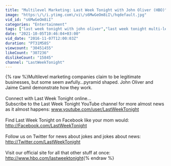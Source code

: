 ```yaml
---
title: "Multilevel Marketing: Last Week Tonight with John Oliver (HBO)"
image: "https:\/\/i.ytimg.com\/vi\/s6MwGeOm8iI\/hqdefault.jpg"
vid_id: "s6MwGeOm8iI"
categories: "Entertainment"
tags: ["last week tonight with john oliver","last week tonight multi-level marketing","pyramid schemes"]
date: "2021-10-05T10:46:04+03:00"
vid_date: "2016-11-07T12:00:03Z"
duration: "PT31M58S"
viewcount: "30451455"
likeCount: "307236"
dislikeCount: "15845"
channel: "LastWeekTonight"
---
```

{% raw %}Multilevel marketing companies claim to be legitimate businesses, but some seem awfully…pyramid shaped. John Oliver and Jaime Camil demonstrate how they work. <br /><br />Connect with Last Week Tonight online...<br />Subscribe to the Last Week Tonight YouTube channel for more almost news as it almost happens: www.youtube.com/user/LastWeekTonight<br /><br />Find Last Week Tonight on Facebook like your mom would:<br /><a rel="nofollow" target="blank" href="http://Facebook.com/LastWeekTonight">http://Facebook.com/LastWeekTonight</a><br /><br />Follow us on Twitter for news about jokes and jokes about news:<br /><a rel="nofollow" target="blank" href="http://Twitter.com/LastWeekTonight">http://Twitter.com/LastWeekTonight</a><br /><br />Visit our official site for all that other stuff at once:<br /><a rel="nofollow" target="blank" href="http://www.hbo.com/lastweektonight">http://www.hbo.com/lastweektonight</a>{% endraw %}
